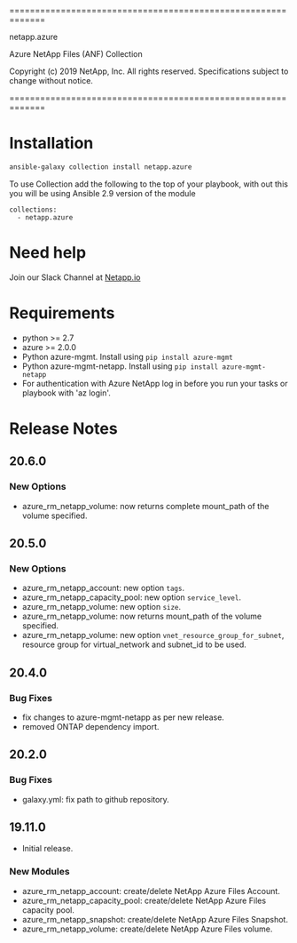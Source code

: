 =============================================================

netapp.azure

Azure NetApp Files (ANF) Collection

Copyright (c) 2019 NetApp, Inc. All rights reserved.
Specifications subject to change without notice.

=============================================================

# Installation
```bash
ansible-galaxy collection install netapp.azure
```
To use Collection add the following to the top of your playbook, with out this you will be using Ansible 2.9 version of the module
```  
collections:
  - netapp.azure
```
# Need help
Join our Slack Channel at [Netapp.io](http://netapp.io/slack)

# Requirements
- python >= 2.7
- azure >= 2.0.0
- Python azure-mgmt. Install using ```pip install azure-mgmt```
- Python azure-mgmt-netapp. Install using ```pip install azure-mgmt-netapp```
- For authentication with Azure NetApp log in before you run your tasks or playbook with 'az login'.

# Release Notes

## 20.6.0

### New Options
- azure_rm_netapp_volume: now returns complete mount_path of the volume specified.

## 20.5.0

### New Options
- azure_rm_netapp_account: new option `tags`.
- azure_rm_netapp_capacity_pool: new option `service_level`.
- azure_rm_netapp_volume: new option `size`.
- azure_rm_netapp_volume: now returns mount_path of the volume specified.
- azure_rm_netapp_volume: new option `vnet_resource_group_for_subnet`, resource group for virtual_network and subnet_id to be used.

## 20.4.0

### Bug Fixes
- fix changes to azure-mgmt-netapp as per new release.
- removed ONTAP dependency import.

## 20.2.0

### Bug Fixes
- galaxy.yml: fix path to github repository.

## 19.11.0
- Initial release.
### New Modules
- azure_rm_netapp_account: create/delete NetApp Azure Files Account.
- azure_rm_netapp_capacity_pool: create/delete NetApp Azure Files capacity pool.
- azure_rm_netapp_snapshot: create/delete NetApp Azure Files Snapshot.
- azure_rm_netapp_volume: create/delete NetApp Azure Files volume.
